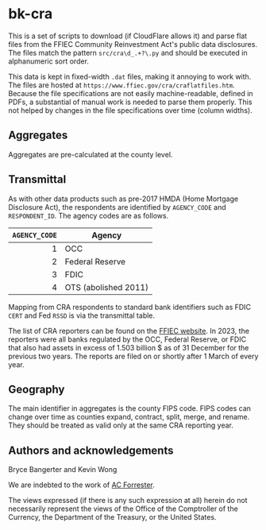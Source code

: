 # bk-cra

This is a set of scripts to download (if CloudFlare allows it) and parse flat
files from the FFIEC Community Reinvestment Act's public data disclosures. The
files match the pattern `src/cra\d_.+?\.py` and should be executed in
alphanumeric sort order.

This data is kept in fixed-width `.dat` files, making it annoying to work with.
The files are hosted at `https://www.ffiec.gov/cra/craflatfiles.htm`. Because
the file specifications are not easily machine-readable, defined in PDFs, a
substantial of manual work is needed to parse them properly. This not helped by
changes in the file specifications over time (column widths).

## Aggregates
Aggregates are pre-calculated at the county level.

## Transmittal
As with other data products such as pre-2017 HMDA (Home Mortgage Disclosure 
Act), the respondents are identified by `AGENCY_CODE` and `RESPONDENT_ID`. The
agency codes are as follows.

| `AGENCY_CODE`    | Agency               |
| ---------------: | -------------------- |
| 1                | OCC                  |
| 2                | Federal Reserve      |
| 3                | FDIC                 |
| 4                | OTS (abolished 2011) |

Mapping from CRA respondents to standard bank identifiers such as FDIC `CERT`
and Fed `RSSD` is via the transmittal table.

The list of CRA reporters can be found on the [FFIEC website](
    https://www.ffiec.gov/cra/reporter.htm). In 2023, the reporters were all
banks regulated by the OCC, Federal Reserve, or FDIC that also had assets in
excess of 1.503 billion $ as of 31 December for the previous two years. The
reports are filed on or shortly after 1 March of every year.

## Geography
The main identifier in aggregates is the county FIPS code. FIPS codes can
change over time as counties expand, contract, split, merge, and rename.
They should be treated as valid only at the same CRA reporting year.

## Authors and acknowledgements
Bryce Bangerter and Kevin Wong

We are indebted to the work of [AC Forrester](
    https://github.com/acforrester/community-reinvestment-act).

The views expressed (if there is any such expression at all) herein do not 
necessarily represent the views of the Office of the Comptroller of the
Currency, the Department of the Treasury, or the United States.
